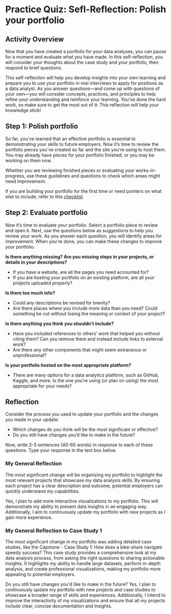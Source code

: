 # Practice Quiz: Sefl-Reflection: Polish your portfolio

## Activity Overview

Now that you have created a portfolio for your data analyses, you can pause for a moment and evaluate what you have made. In this self-reflection, you will consider your thoughts about the case study and your portfolio, then respond to brief questions.

This self-reflection will help you develop insights into your own learning and prepare you to use your portfolio in real interviews to apply for positions as a data analyst. As you answer questions—and come up with questions of your own—you will consider concepts, practices, and principles to help refine your understanding and reinforce your learning. You’ve done the hard work, so make sure to get the most out of it: This reflection will help your knowledge stick!

## Step 1: Polish portfolio

So far, you’ve learned that an effective portfolio is essential to demonstrating your skills to future employers. Now it’s time to review the portfolio pieces you’ve created so far and the site you’re using to host them. You may already have pieces for your portfolio finished, or you may be working on them now.

Whether you are reviewing finished pieces or evaluating your works-in-progress, use these guidelines and questions to check which areas might need improvement.

If you are building your portfolio for the first time or need pointers on what else to include, refer to this [checklist](https://www.coursera.org/learn/google-data-analytics-capstone/supplement/J4RDY/your-portfolio-and-case-study-checklist).

## Step 2: Evaluate portfolio

Now it’s time to evaluate your portfolio. Select a portfolio piece to review and open it. Next, use the questions below as suggestions to help you review your work. As you answer each question, you will identify areas for improvement. When you're done, you can make these changes to improve your portfolio.

**Is there anything missing? Are you missing steps in your projects, or details in your descriptions?**

- If you have a website, are all the pages you need accounted for?
- If you are hosting your portfolio on an existing platform, are all your projects uploaded properly?

**Is there too much info?**

- Could any descriptions be revised for brevity?
- Are there places where you include more data than you need? Could something be cut without losing the meaning or context of your project?

**Is there anything you think you shouldn’t include?**

- Have you included references to others’ work that helped you without citing them? Can you remove them and instead include links to external work?
- Are there any other components that might seem extraneous or unprofessional?

**Is your portfolio hosted on the most appropriate platform?**

- There are many options for a data analytics platform, such as GitHub, Kaggle, and more. Is the one you’re using (or plan on using) the most appropriate for your needs?

## Reflection

Consider the process you used to update your portfolio and the changes you made in your update:

- Which changes do you think will be the most significant or effective?
- Do you still have changes you’d like to make in the future?

Now, write 2-3 sentences (40-60 words) in response to each of these questions. Type your response in the text box below.

### My General Reflection

The most significant change will be organizing my portfolio to highlight the most relevant projects that showcase my data analysis skills. By ensuring each project has a clear description and outcome, potential employers can quickly understand my capabilities.

Yes, I plan to add more interactive visualizations to my portfolio. This will demonstrate my ability to present data insights in an engaging way. Additionally, I aim to continuously update my portfolio with new projects as I gain more experience.

### My General Reflection to Case Study 1

The most significant change in my portfolio was adding detailed case studies, like the Capstone - Case Study 1: How does a bike-share navigate speedy success? This case study provides a comprehensive look at my data analysis process, from asking the right questions to sharing actionable insights. It highlights my ability to handle large datasets, perform in-depth analysis, and create professional visualizations, making my portfolio more appealing to potential employers.

Do you still have changes you'd like to make in the future?
Yes, I plan to continuously update my portfolio with new projects and case studies to showcase a broader range of skills and experiences. Additionally, I intend to improve the interactivity of my visualizations and ensure that all my projects include clear, concise documentation and insights.